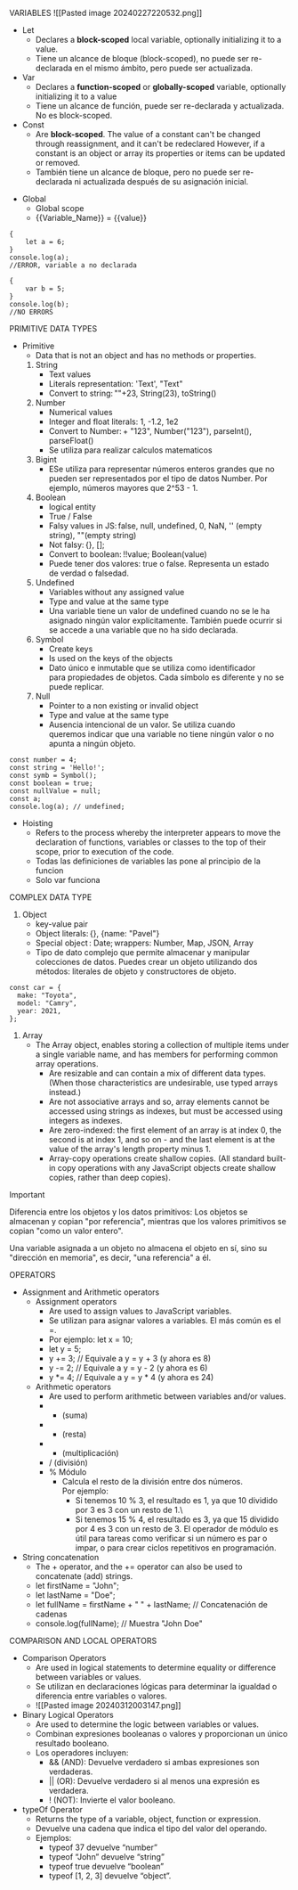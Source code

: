 
VARIABLES
![[Pasted image 20240227220532.png]]

* Let
	* Declares a **block-scoped** local variable, optionally initializing it to a value.
	* Tiene un alcance de bloque (block-scoped), no puede ser re-declarada en el mismo ámbito, pero puede ser actualizada.​
* Var
	* Declares a **function-scoped** or **globally-scoped** variable, optionally initializing it to a value
	* Tiene un alcance de función, puede ser re-declarada y actualizada. No es block-scoped.​
* Const
	* Are **block-scoped**. The value of a constant can't be changed through reassignment, and it can't be redeclared However, if a constant is an object or array its properties or items can be updated or removed.
	* También tiene un alcance de bloque, pero no puede ser re-declarada ni actualizada después de su asignación inicial.
- Global
	- Global scope
	- {{Variable_Name}} = {{value}}
```JS
{
	let a = 6;
}
console.log(a);
//ERROR, variable a no declarada

{
	var b = 5;
}
console.log(b);
//NO ERRORS
```


PRIMITIVE DATA TYPES
* Primitive
	* Data that is not an object and has no methods or properties.
	1. String
		- Text values
		- Literals representation: 'Text', "Text"
		- Convert to string: ""+23, String(23), toString() 
	2. Number
		- Numerical values
		- Integer and float literals: 1, -1.2, 1e2
		- Convert to Number: + "123", Number("123"), parseInt(), parseFloat()
		- Se utiliza para realizar calculos matematicos
	1. Bigint
		- ESe utiliza para representar números enteros grandes que no pueden ser representados por el tipo de datos Number. Por ejemplo, números mayores que 2^53 - 1.
	1. Boolean
		- logical entity
		- True / False
		- Falsy values in JS: false, null, undefined, 0, NaN, '' (empty string), ""(empty string)
		- Not falsy: {}, []; 
		- Convert to boolean: !!value; Boolean(value)
		- Puede tener dos valores: true o false. Representa un estado de verdad o falsedad.
	1. Undefined
		- Variables without any assigned value 
		- Type and value at the same type
		- Una variable tiene un valor de undefined cuando no se le ha asignado ningún valor explícitamente. También puede ocurrir si se accede a una variable que no ha sido declarada.
	1. Symbol
		- Create keys
		- Is used on the keys of the objects
		- Dato único e inmutable que se utiliza como identificador para propiedades de objetos. Cada símbolo es diferente y no se puede replicar.
	1. Null
		- Pointer to a non existing or invalid object
		- Type and value at the same type
		- Ausencia intencional de un valor. Se utiliza cuando queremos indicar que una variable no tiene ningún valor o no apunta a ningún objeto.
```JS
const number = 4;
const string = 'Hello!';
const symb = Symbol();
const boolean = true;
const nullValue = null;
const a;
console.log(a); // undefined;
```

* Hoisting
	* Refers to the process whereby the interpreter appears to move the declaration of functions, variables or classes to the top of their scope, prior to execution of the code.
	* Todas las definiciones de variables las pone al principio de la funcion
	* Solo var funciona

COMPLEX DATA TYPE
1. Object
	- key-value pair 
	- Object literals: {}, {name: "Pavel"} 
	- Special object : Date; wrappers: Number, Map, JSON, Array
	- Tipo de dato complejo que permite almacenar y manipular colecciones de datos. Puedes crear un objeto utilizando dos métodos: literales de objeto y constructores de objeto. ​ 
```JS
const car = {​
  make: "Toyota",​
  model: "Camry",​
  year: 2021,​
};
```

1. Array
	- The Array object, enables storing a collection of multiple items under a single variable name, and has members for performing common array operations.
		- Are resizable and can contain a mix of different data types. (When those characteristics are undesirable, use typed arrays instead.)
		- Are not associative arrays and so, array elements cannot be accessed using strings as indexes, but must be accessed using integers as indexes.
		- Are zero-indexed: the first element of an array is at index 0, the second is at index 1, and so on - and the last element is at the value of the array's length property minus 1.
		- Array-copy operations create shallow copies. (All standard built-in copy operations with any JavaScript objects create shallow copies, rather than deep copies).


>[!Important]
>Diferencia entre los objetos y los datos primitivos:  Los objetos se almacenan y copian "por referencia", mientras que los valores primitivos se copian "como un valor entero".
>
>Una variable asignada a un objeto no almacena el objeto en sí, sino su "dirección en memoria", es decir, "una referencia" a él.


OPERATORS
* Assignment and Arithmetic operators
	* Assignment operators
		* Are used to assign values to JavaScript variables.
		* Se utilizan para asignar valores a variables. El más común es el =. 
		* Por ejemplo:​ let x = 10;
		* let y = 5;​
		* y += 3; // Equivale a y = y + 3 (y ahora es 8)​
		* y -= 2; // Equivale a y = y - 2 (y ahora es 6)​
		* y *= 4; // Equivale a y = y * 4 (y ahora es 24)
	* Arithmetic operators
		* Are used to perform arithmetic between variables and/or values.
		* + (suma)​
		* - (resta) 
		* * (multiplicación)​
		* / (división)​
		* % Módulo
			* Calcula el resto de la división entre dos números. Por ejemplo: ​
				* Si tenemos 10 % 3, el resultado es 1, ya que 10 dividido por 3 es 3 con un resto de 1.​\
				* Si tenemos 15 % 4, el resultado es 3, ya que 15 dividido por 4 es 3 con un resto de 3. El operador de módulo es útil para tareas como verificar si un número es par o impar, o para crear ciclos repetitivos en programación.
* String concatenation
	* The + operator, and the += operator can also be used to concatenate (add) strings.
	* let firstName = "John";​
	* let lastName = "Doe";​
	* let fullName = firstName + " " + lastName; // Concatenación de cadenas​
	* console.log(fullName); // Muestra "John Doe"



COMPARISON AND LOCAL OPERATORS
- Comparison Operators
	- Are used in logical statements to determine equality or difference between variables or values.
	- Se utilizan en declaraciones lógicas para determinar la igualdad o diferencia entre variables o valores.
	- ![[Pasted image 20240312003147.png]]
- Binary Logical Operators
	- Are used to determine the logic between variables or values.
	- Combinan expresiones booleanas o valores y proporcionan un único resultado booleano.
	- Los operadores incluyen: ​
		- && (AND): Devuelve verdadero si ambas expresiones son verdaderas.​
		- || (OR): Devuelve verdadero si al menos una expresión es verdadera.​
		- ! (NOT): Invierte el valor booleano.
- typeOf Operator
	- Returns the type of a variable, object, function or expression.
	- Devuelve una cadena que indica el tipo del valor del operando. 
	- Ejemplos: 
		- typeof 37 devuelve “number”
		- typeof “John” devuelve “string”
		- typeof true devuelve “boolean”
		- typeof [1, 2, 3] devuelve “object”.